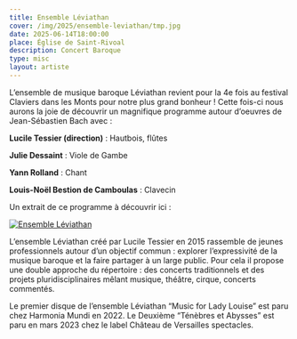 ```yaml
---
title: Ensemble Léviathan
cover: /img/2025/ensemble-leviathan/tmp.jpg
date: 2025-06-14T18:00:00
place: Église de Saint-Rivoal
description: Concert Baroque 
type: misc
layout: artiste
---
```

L’ensemble de musique baroque Léviathan revient pour la 4e fois au festival Claviers dans les Monts pour notre plus grand bonheur ! Cette fois-ci nous aurons la joie de découvrir un magnifique programme autour d’oeuvres de Jean-Sébastien Bach avec : 

__Lucile Tessier (direction)__ : Hautbois, flûtes

__Julie Dessaint__ : Viole de Gambe

__Yann Rolland__ : Chant

__Louis-Noël Bestion de Camboulas__ : Clavecin 

Un extrait de ce programme à découvrir ici : 

[![Ensemble Léviathan](https://img.youtube.com/vi/H-J-9xRrxko/0.jpg)](https://www.youtube.com/watch?v=H-J-9xRrxko "Ensemble Léviathan")

L’ensemble Léviathan créé par Lucile Tessier en 2015 rassemble de jeunes professionnels autour d’un objectif commun : explorer l’expressivité de la musique baroque et la faire partager à un large public. Pour cela il propose une double approche du répertoire : des concerts traditionnels et des projets pluridisciplinaires mêlant musique, théâtre, cirque, concerts commentés.

Le premier disque de l’ensemble Léviathan “Music for Lady Louise” est paru chez Harmonia Mundi en 2022. Le Deuxième “Ténèbres et Abysses” est paru en mars 2023 chez le label Château de Versailles spectacles. 
